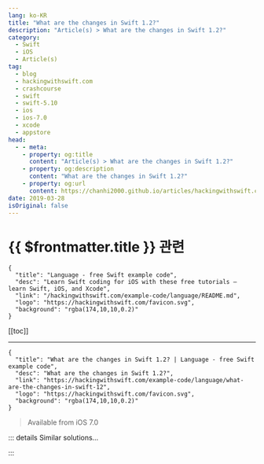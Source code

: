 ```yaml
---
lang: ko-KR
title: "What are the changes in Swift 1.2?"
description: "Article(s) > What are the changes in Swift 1.2?"
category:
  - Swift
  - iOS
  - Article(s)
tag: 
  - blog
  - hackingwithswift.com
  - crashcourse
  - swift
  - swift-5.10
  - ios
  - ios-7.0
  - xcode
  - appstore
head:
  - - meta:
    - property: og:title
      content: "Article(s) > What are the changes in Swift 1.2?"
    - property: og:description
      content: "What are the changes in Swift 1.2?"
    - property: og:url
      content: https://chanhi2000.github.io/articles/hackingwithswift.com/example-code/language/what-are-the-changes-in-swift-12.html
date: 2019-03-28
isOriginal: false
---
```


# {{ $frontmatter.title }} 관련

```component VPCard
{
  "title": "Language - free Swift example code",
  "desc": "Learn Swift coding for iOS with these free tutorials – learn Swift, iOS, and Xcode",
  "link": "/hackingwithswift.com/example-code/language/README.md",
  "logo": "https://hackingwithswift.com/favicon.svg",
  "background": "rgba(174,10,10,0.2)"
}
```

[[toc]]

---

```component VPCard
{
  "title": "What are the changes in Swift 1.2? | Language - free Swift example code",
  "desc": "What are the changes in Swift 1.2?",
  "link": "https://hackingwithswift.com/example-code/language/what-are-the-changes-in-swift-12",
  "logo": "https://hackingwithswift.com/favicon.svg",
  "background": "rgba(174,10,10,0.2)"
}
```

> Available from iOS 7.0

<!-- TODO: 작성 -->

<!-- 
Swift 1.2 was an interim release that fixed some early confusions and annoyances in the language. Its changes weren't big, but they did help clean up and clarify Swift, and helped tide us all over until the release of Swift 2.

The important changes are:

- You can now check and unwrap multiple optionals using `if/let` rather than create a so-called "pyramid of doom" with nested statements.
<li>Many Objective-C types that were being passed around now had correct nullability values set. This was done by modifying Objective-C then having many people scour through existing Apple code to add new annotations.
<li>Downcasting (a typecast from a higher type in your class hierarchy to a lower type) is now done using `as!` and `as?` to mark forced downcasting and optional downcasting respectively.
<li>Swift strings, arrays and dictionaries now no longer automatically typecast to `NSString`, `NSArray` and `NSDictionary`.
<li>A new `Set` data type was introduced to handle arrays where each value can appear only once.
<li>Constants can now be declared without a value, as long as they are provided with a value before they are used.
<li>Incremental build support was added, which makes it more efficient to build larger Swift projects.

-->

::: details Similar solutions…

<!--
/example-code/language/what-are-the-changes-in-swift-3">What are the changes in Swift 3? 
/example-code/language/what-are-the-changes-in-swift-20">What are the changes in Swift 2.0? 
/example-code/language/what-are-the-changes-in-swift-22">What are the changes in Swift 2.2? 
/example-code/uikit/how-to-animate-when-your-size-class-changes-willtransitionto">How to animate when your size class changes: willTransition(to:) 
/quick-start/swiftui/how-to-run-some-code-when-state-changes-using-onchange">How to run some code when state changes using onChange()</a>
-->

:::

